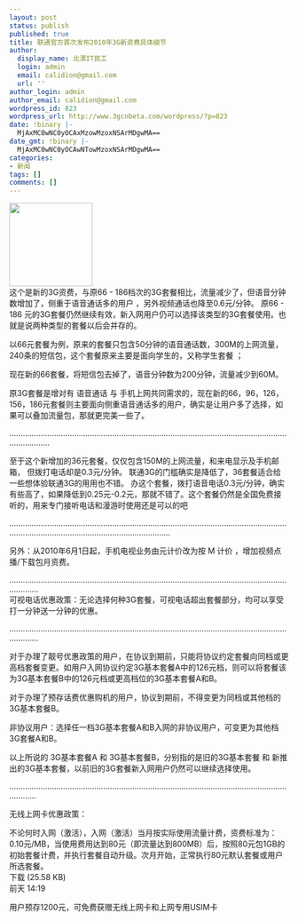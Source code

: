 ```yaml
---
layout: post
status: publish
published: true
title: 联通官方首次发布2010年3G新资费具体细节
author:
  display_name: 北漂IT民工
  login: admin
  email: calidion@gmail.com
  url: ''
author_login: admin
author_email: calidion@gmail.com
wordpress_id: 823
wordpress_url: http://www.3gcnbeta.com/wordpress/?p=823
date: !binary |-
  MjAxMC0wNC0yOCAxMzowMzoxNSArMDgwMA==
date_gmt: !binary |-
  MjAxMC0wNC0yOCAwNTowMzoxNSArMDgwMA==
categories:
- 新闻
tags: []
comments: []
---
```

<p><a href="http://www.3gcnbeta.com/wordpress/2010/04/28/%e8%81%94%e9%80%9a%e5%ae%98%e6%96%b9%e9%a6%96%e6%ac%a1%e5%8f%91%e5%b8%832010%e5%b9%b43g%e6%96%b0%e8%b5%84%e8%b4%b9%e5%85%b7%e4%bd%93%e7%bb%86%e8%8a%82/1-3/" rel="attachment wp-att-825"><img src="http://www.3gcnbeta.com/wordpress/wp-content/uploads/2010/04/1-150x150.jpg" alt="" title="1" width="150" height="150" class="aligncenter size-thumbnail wp-image-825" /></a><br />
    这个是新的3G资费，与原66 - 186档次的3G套餐相比，流量减少了，但语音分钟数增加了，侧重于语音通话多的用户 ，另外视频通话也降至0.6元/分钟。 原66 - 186 元的3G套餐仍然继续有效，新入网用户仍可以选择该类型的3G套餐使用。也就是说两种类型的套餐以后会并存的。</p>
<p>   以66元套餐为例，原来的套餐只包含50分钟的语音通话数，300M的上网流量，240条的短信包，这个套餐原来主要是面向学生的，又称学生套餐 ；</p>
<p>    现在新的66套餐，将短信包去掉了，语音分钟数为200分钟，流量减少到60M。</p>
<p>    原3G套餐是增对有 语音通话 与 手机上网共同需求的，现在新的66，96，126，156，186元套餐则主要面向侧重语音通话多的用户，确实是让用户多了选择，如果可以叠加流量包，那就更完美一些了。</p>
<p>..............................................................................................................................................</p>
<p>     至于这个新增加的36元套餐，仅仅包含150M的上网流量，和来电显示及手机邮箱， 但拨打电话却是0.3元/分钟。 联通3G的门槛确实是降低了，36套餐适合给一些想体验联通3G的用用也不错。 办这个套餐，拨打语音电话0.3元/分钟，确实有些高了，如果降低到0.25元-0.2元，那就不错了。这个套餐仍然是全国免费接听的，用来专门接听电话和漫游时使用还是可以的吧   </p>
<p>....................................................................................................................................................................................................</p>
<p>   另外：从2010年6月1日起，手机电视业务由元计价改为按 M 计价 ，增加视频点播/下载包月资费。</p>
<p>.........................................................................................................................................<br />
    可视电话优惠政策：无论选择何种3G套餐，可视电话超出套餐部分，均可以享受打一分钟送一分钟的优惠。</p>
<p>.........................................................................................................................................</p>
<p>    对于办理了靓号优惠政策的用户，在协议到期前，只能将协议约定套餐向同档或更高档套餐变更。如用户入网协议约定3G基本套餐A中的126元档，则可以将套餐该为3G基本套餐B中的126元档或更高档位的3G基本套餐A和B。</p>
<p>   对于办理了预存话费优惠购机的用户，协议到期前，不得变更为同档或其他档的3G基本套餐B。</p>
<p>   非协议用户：选择任一档3G基本套餐A和B入网的非协议用户，可变更为其他档3G套餐A和B。</p>
<p>    以上所说的 3G基本套餐A 和 3G基本套餐B，分别指的是旧的3G基本套餐 和 新推出的3G基本套餐，以前旧的3G套餐新入网用户仍然可以继续选择使用。</p>
<p>........................................................................................................................................</p>
<p>无线上网卡优惠政策：</p>
<p>    不论何时入网（激活），入网（激活）当月按实际使用流量计费，资费标准为：0.10元/MB，当使用费用达到80元（即流量达到800MB）后，按照80元包1GB的初始套餐计费，并执行套餐自动升级。次月开始，正常执行80元默认套餐或用户所选套餐。<br />
 下载 (25.58 KB)<br />
前天 14:19</p>
<p>    用户预存1200元，可免费获赠无线上网卡和上网专用USIM卡</p>
